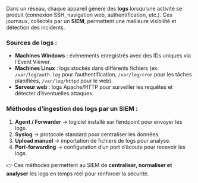 Dans un réseau, chaque appareil génère des **logs** lorsqu’une activité se produit (connexion SSH, navigation web, authentification, etc.). Ces journaux, collectés par un **SIEM**, permettent une meilleure visibilité et détection des incidents.

### Sources de logs :

- **Machines Windows** : événements enregistrés avec des IDs uniques via l’Event Viewer.
- **Machines Linux** : logs stockés dans différents fichiers (ex. `/var/log/auth.log` pour l’authentification, `/var/log/cron` pour les tâches planifiées, `/var/log/httpd` pour le web).
- **Serveur web** : logs Apache/HTTP pour surveiller les requêtes et détecter d’éventuelles attaques.
### Méthodes d’ingestion des logs par un SIEM :

1. **Agent / Forwarder** → logiciel installé sur l’endpoint pour envoyer les logs.
2. **Syslog** → protocole standard pour centraliser les données.
3. **Upload manuel** → importation de fichiers de logs pour analyse.
4. **Port-forwarding** → configuration d’un port d’écoute pour recevoir les logs.
    

👉 Ces méthodes permettent au SIEM de **centraliser, normaliser et analyser** les logs en temps réel pour renforcer la sécurité.